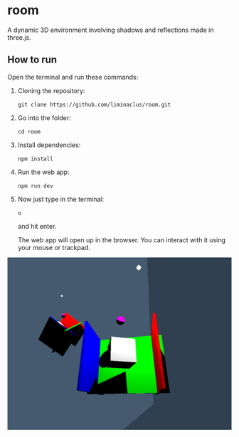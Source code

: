 # room
A dynamic 3D environment involving shadows and reflections made in three.js.
## How to run
Open the terminal and run these commands:

1. Cloning the repository:
   ```
   git clone https://github.com/liminaclus/room.git
   ```
2. Go into the folder:
   ```
   cd room
   ```
3. Install dependencies:
   ```
   npm install
   ```
4. Run the web app:
   ```
   npm run dev
   ```
5. Now just type in the terminal:
   ```
   o
   ```
   and hit enter.

   The web app will open up in the browser. You can interact with it using your mouse or trackpad.

![screenshot](screenshot1.png)
